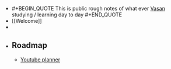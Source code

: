 - #+BEGIN_QUOTE
  This is public rough notes of what ever [Vasan](https://twitter.com/keerthivasan036) studying / learning day to day
  #+END_QUOTE
- [[Welcome]]
-
- ## Roadmap
	- [Youtube planner](https://trello.com/b/ATMpz1cj/yt-planner)